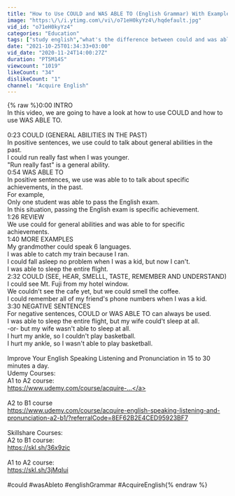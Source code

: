 ```yaml
---
title: "How to Use COULD and WAS ABLE TO (English Grammar) With Example Sentences"
image: "https:\/\/i.ytimg.com\/vi\/o71eH0kyYz4\/hqdefault.jpg"
vid_id: "o71eH0kyYz4"
categories: "Education"
tags: ["study english","what's the difference between could and was able to","speaking"]
date: "2021-10-25T01:34:33+03:00"
vid_date: "2020-11-24T14:00:27Z"
duration: "PT5M14S"
viewcount: "1019"
likeCount: "34"
dislikeCount: "1"
channel: "Acquire English"
---
```

{% raw %}0:00 INTRO<br />In this video, we are going to have a look at how to use COULD and how to use WAS ABLE TO. <br /><br />0:23 COULD (GENERAL ABILITIES IN THE PAST)<br />In positive sentences, we use could to talk about general abilities in the past. <br />I could run really fast when I was younger. <br />&quot;Run really fast&quot; is a general ability. <br />0:54 WAS ABLE TO<br />In positive sentences, we use was able to to talk about specific achievements, in the past. <br />For example, <br />Only one student was able to pass the English exam. <br />In this situation, passing the English exam is specific achievement. <br />1:26 REVIEW<br />We use could for general abilities and was able to for specific achievements. <br />1:40 MORE EXAMPLES<br />My grandmother could speak 6 languages. <br />I was able to catch my train because I ran. <br />I could fall asleep no problem when I was a kid, but now I can't. <br />I was able to sleep the entire flight. <br />2:32 COULD  (SEE, HEAR, SMELLL, TASTE, REMEMBER AND UNDERSTAND)<br />I could see Mt. Fuji from my hotel window. <br />We couldn't see the cafe yet, but we could smell the coffee.<br />I could remember all of my friend's phone numbers when I was a kid. <br />3:30 NEGATIVE SENTENCES<br />For negative sentences, COULD or WAS ABLE TO can always be used. <br />I was able to sleep the entire flight, but my wife could't sleep at all. <br />-or- but my wife wasn't able to sleep at all. <br />I hurt my ankle, so I couldn't play basketball. <br />I hurt my ankle, so I wasn't able to play basketball. <br /><br />Improve Your English Speaking Listening and Pronunciation in 15 to 30 minutes a day. <br />Udemy Courses:<br />A1 to A2 course:<br /><a rel="nofollow" target="blank" href="https://www.udemy.com/course/acquire-...">https://www.udemy.com/course/acquire-...</a><br /><br />A2 to B1 course<br /><a rel="nofollow" target="blank" href="https://www.udemy.com/course/acquire-english-speaking-listening-and-pronunciation-a2-b1/?referralCode=8EF62B2E4CED95923BF7">https://www.udemy.com/course/acquire-english-speaking-listening-and-pronunciation-a2-b1/?referralCode=8EF62B2E4CED95923BF7</a><br /><br />Skillshare Courses:<br />A2 to B1 course:<br /><a rel="nofollow" target="blank" href="https://skl.sh/36x9zic">https://skl.sh/36x9zic</a><br /><br />A1 to A2 course:<br /><a rel="nofollow" target="blank" href="https://skl.sh/3jMqIui">https://skl.sh/3jMqIui</a><br /><br />#could #wasAbleto #englishGrammar #AcquireEnglish{% endraw %}
